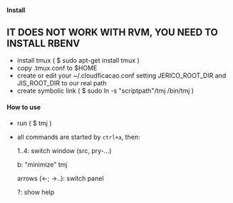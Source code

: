 #### Install
## IT DOES NOT WORK WITH RVM, YOU NEED TO INSTALL RBENV
- install tmux ( $ sudo apt-get install tmux )
- copy .tmux.conf to $HOME
- create or edit your ~/.cloudficacao.conf setting JERICO_ROOT_DIR and JIS_ROOT_DIR to our real path
- create symbolic link ( $ sudo ln -s "scriptpath"/tmj /bin/tmj )

#### How to use
- run ( $ tmj )
- all commands are started by `ctrl+a`, then:

    1..4: switch window (src, pry-...)

    b: "minimize" tmj

    arrows (<-; ->..): switch panel

    ?: show help

